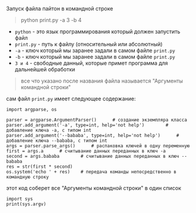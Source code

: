Запуск файла пайтон в командной строке
> python print.py -a 3 -b 4
- `python` - это язык программирования который должен запустить файл
- `print.py`  - путь к файлу (относительный или абсолютный)
- `-a` - ключ который мы заранее задали в самом файле `print.py`
- `-b` - ключ который мы заранее задали в самом файле `print.py`
- `3 и 4` - свободные данный, которые примет программа для дальнейшей обработки
> все что указано после названия файла называется "Аргументы командной строки"

сам файл `print.py` имеет следующее содержание:
    
    import argparse, os

    parser = argparse.ArgumentParser()      # создание экземпляра класса
    parser.add_argument('-a', type=int, help='not help')        # добавление ключа -a, с типом int
    parser.add_argument('--bababa', type=int, help='not help')      # добавление ключа --bababa, с типом int
    args = parser.parse_args()      # распаковка ключей в одну переменную
    first = args.a      # считывание данных переданных в ключ -a
    second = args.bababa        # считывание данных переданных в ключ --bababa
    res = str(first * second) 
    os.system('echo ' + res)    # передача команды непосредственно в командную строку 

этот код соберет все "Аргументы командной строки" в один список

    import sys 
    print(sys.argv)


